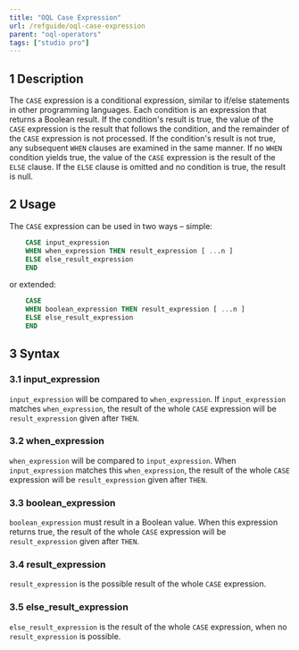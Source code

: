 ```yaml
---
title: "OQL Case Expression"
url: /refguide/oql-case-expression
parent: "oql-operators"
tags: ["studio pro"]
---
```


## 1 Description

The `CASE` expression is a conditional expression, similar to if/else statements in other programming languages. Each condition is an expression that returns a Boolean result. If the condition's result is true, the value of the `CASE` expression is the result that follows the condition, and the remainder of the `CASE` expression is not processed. If the condition's result is not true, any subsequent `WHEN` clauses are examined in the same manner. If no `WHEN` condition yields true, the value of the `CASE` expression is the result of the `ELSE` clause. If the `ELSE` clause is omitted and no condition is true, the result is null.

## 2 Usage

The `CASE` expression can be used in two ways – simple:

```sql
	CASE input_expression
	WHEN when_expression THEN result_expression [ ...n ]
	ELSE else_result_expression
	END
```

or extended:

```sql
	CASE
	WHEN boolean_expression THEN result_expression [ ...n ] 
	ELSE else_result_expression
	END
```

## 3 Syntax

### 3.1 input_expression

`input_expression` will be compared to `when_expression`. If  `input_expression` matches  `when_expression`, the result of the whole `CASE` expression will be `result_expression` given after `THEN`.

### 3.2 when_expression

`when_expression` will be compared to `input_expression`. When `input_expression` matches this `when_expression`, the result of the whole `CASE` expression will be `result_expression` given after `THEN`.

### 3.3 boolean_expression

`boolean_expression` must result in a Boolean value. When this expression returns true, the result of the whole `CASE` expression will be `result_expression` given after `THEN`.

### 3.4 result_expression

`result_expression` is the possible result of the whole `CASE` expression.

### 3.5 else_result_expression

`else_result_expression` is the result of the whole `CASE` expression, when no `result_expression` is possible.
